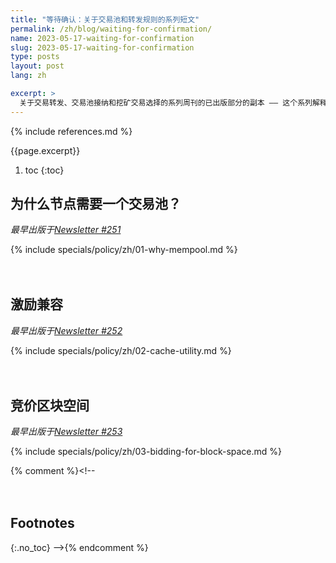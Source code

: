 ```yaml
---
title: "等待确认：关于交易池和转发规则的系列短文"
permalink: /zh/blog/waiting-for-confirmation/
name: 2023-05-17-waiting-for-confirmation
slug: 2023-05-17-waiting-for-confirmation
type: posts
layout: post
lang: zh

excerpt: >
  关于交易转发、交易池接纳和挖矿交易选择的系列周刊的已出版部分的副本 —— 这个系列解释了为父么 Bitcoin Core 设置了比共识规则更严格的交易池规则，以及钱包可以如何更高效地使用这些规则。
---
```

<style>
/* put a little extra space between the H2s to maybe help
 * readers understand each of these was originally published independently
 * of the others */
h2:not(:first-of-type) { margin-top: 3em; }
</style>

{% include references.md %}

{{page.excerpt}}

1. toc
{:toc}

## 为什么节点需要一个交易池？

*最早出版于[Newsletter #251](/zh/newsletters/2023/05/17/#等待确认-1-我们为什么需要一个交易池)*

{% include specials/policy/zh/01-why-mempool.md %}

## 激励兼容

*最早出版于[Newsletter #252](/zh/newsletters/2023/05/24/#等待确认-2激励)*

{% include specials/policy/zh/02-cache-utility.md %}

## 竞价区块空间

*最早出版于[Newsletter #253](/zh/newsletters/2023/05/31/#等待确认-3竞价区块空间)*

{% include specials/policy/zh/03-bidding-for-block-space.md %}


{% comment %}<!--
## Footnotes
{:.no_toc}
-->{% endcomment %}